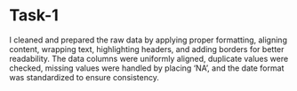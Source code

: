 # Task-1
I cleaned and prepared the raw data by applying proper formatting, aligning content, wrapping text, highlighting headers, and adding borders for better readability. The data columns were uniformly aligned, duplicate values were checked, missing values were handled by placing ‘NA’, and the date format was standardized to ensure consistency.
